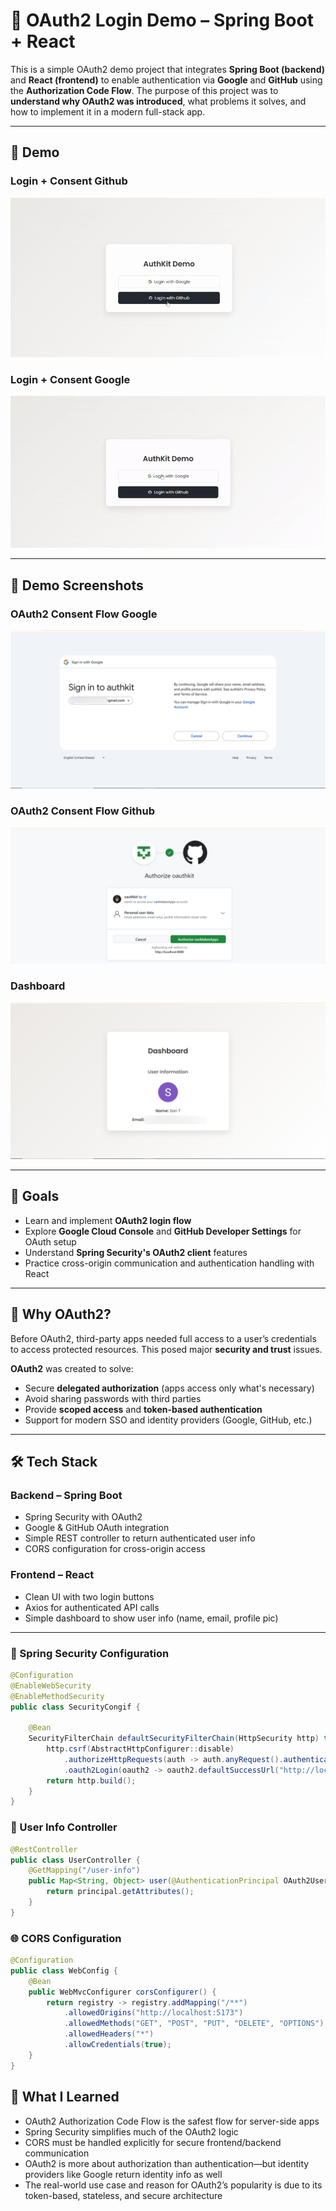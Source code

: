 # 🔐 OAuth2 Login Demo – Spring Boot + React

This is a simple OAuth2 demo project that integrates **Spring Boot (backend)** and **React (frontend)** to enable authentication via **Google** and **GitHub** using the **Authorization Code Flow**. The purpose of this project was to **understand why OAuth2 was introduced**, what problems it solves, and how to implement it in a modern full-stack app.

---

## 🎥 Demo

### Login + Consent Github 
![AuthKit Demo 1](./assets/authkitdemo1.gif)

### Login + Consent Google   
![AuthKit Demo 2](./assets/authkitdemo2.gif)

---

## 📸 Demo Screenshots

### OAuth2 Consent Flow Google 
![Login UI](./assets/Capture2.PNG)

### OAuth2 Consent Flow Github 
![OAuth Consent](./assets/Capture3.PNG)

### Dashboard  
![Dashboard](./assets/Capture1.PNG)


---

## 🎯 Goals

- Learn and implement **OAuth2 login flow**
- Explore **Google Cloud Console** and **GitHub Developer Settings** for OAuth setup
- Understand **Spring Security's OAuth2 client** features
- Practice cross-origin communication and authentication handling with React

---

## 🤔 Why OAuth2?

Before OAuth2, third-party apps needed full access to a user’s credentials to access protected resources. This posed major **security and trust** issues.

**OAuth2** was created to solve:

- Secure **delegated authorization** (apps access only what's necessary)
- Avoid sharing passwords with third parties
- Provide **scoped access** and **token-based authentication**
- Support for modern SSO and identity providers (Google, GitHub, etc.)

---

## 🛠️ Tech Stack

### Backend – Spring Boot

- Spring Security with OAuth2
- Google & GitHub OAuth integration
- Simple REST controller to return authenticated user info
- CORS configuration for cross-origin access

### Frontend – React

- Clean UI with two login buttons
- Axios for authenticated API calls
- Simple dashboard to show user info (name, email, profile pic)

---

### 🔐 Spring Security Configuration

```java
@Configuration
@EnableWebSecurity
@EnableMethodSecurity
public class SecurityCongif {

    @Bean
    SecurityFilterChain defaultSecurityFilterChain(HttpSecurity http) throws Exception {
        http.csrf(AbstractHttpConfigurer::disable)
            .authorizeHttpRequests(auth -> auth.anyRequest().authenticated())
            .oauth2Login(oauth2 -> oauth2.defaultSuccessUrl("http://localhost:5173/dashboard", true));
        return http.build();
    }
}

```

### 👤 User Info Controller

```java
@RestController
public class UserController {
    @GetMapping("/user-info")
    public Map<String, Object> user(@AuthenticationPrincipal OAuth2User principal) {
        return principal.getAttributes();
    }
}

```

### 🌐 CORS Configuration

```java
@Configuration
public class WebConfig {
    @Bean
    public WebMvcConfigurer corsConfigurer() {
        return registry -> registry.addMapping("/**")
            .allowedOrigins("http://localhost:5173")
            .allowedMethods("GET", "POST", "PUT", "DELETE", "OPTIONS")
            .allowedHeaders("*")
            .allowCredentials(true);
    }
}

```

## 🧠 What I Learned

- OAuth2 Authorization Code Flow is the safest flow for server-side apps
- Spring Security simplifies much of the OAuth2 logic
- CORS must be handled explicitly for secure frontend/backend communication
- OAuth2 is more about authorization than authentication—but identity providers like Google return identity info as well
- The real-world use case and reason for OAuth2’s popularity is due to its token-based, stateless, and secure architecture

